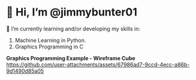 # 👋 Hi, I’m @jimmybunter01

🌱 I’m currently learning and/or developing my skills in:
1) Machine Learning in Python.
2) Graphics Programming in C

**Graphics Programming Example - Wireframe Cube**
https://github.com/user-attachments/assets/67986ad7-9ccd-4ecc-a86b-9d1490d85a05

